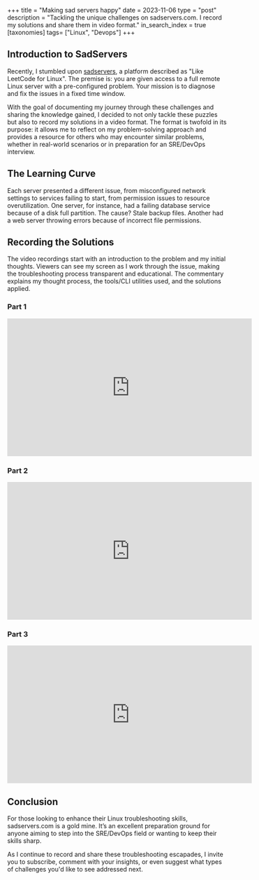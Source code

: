 +++
title = "Making sad servers happy"
date = 2023-11-06
type = "post"
description = "Tackling the unique challenges on sadservers.com. I record my solutions and share them in video format."
in_search_index = true
[taxonomies]
tags= ["Linux", "Devops"]
+++

## Introduction to SadServers

Recently, I stumbled upon [sadservers](https://sadservers.com), a platform described as "Like LeetCode for Linux". The premise is: you are given access to a full remote Linux server with a pre-configured problem. Your mission is to diagnose and fix the issues in a fixed time window.

With the goal of documenting my journey through these challenges and sharing the knowledge gained, I decided to not only tackle these puzzles but also to record my solutions in a video format. The format is twofold in its purpose: it allows me to reflect on my problem-solving approach and provides a resource for others who may encounter similar problems, whether in real-world scenarios or in preparation for an SRE/DevOps interview.

## The Learning Curve

Each server presented a different issue, from misconfigured network settings to services failing to start, from permission issues to resource overutilization. One server, for instance, had a failing database service because of a disk full partition. The cause? Stale backup files. Another had a web server throwing errors because of incorrect file permissions.

## Recording the Solutions

The video recordings start with an introduction to the problem and my initial thoughts. Viewers can see my screen as I work through the issue, making the troubleshooting process transparent and educational. The commentary explains my thought process, the tools/CLI utilities used, and the solutions applied.

### Part 1

<iframe width="560" height="315" src="https://www.youtube.com/embed/vdR8-ubkpRU?si=GGusRmnqk8bqKoCW" title="Making sad servers happy - Part 1" frameborder="0" allow="accelerometer; autoplay; clipboard-write; encrypted-media; gyroscope; picture-in-picture; web-share" allowfullscreen></iframe>

### Part 2

<iframe width="560" height="315" src="https://www.youtube.com/embed/b-VFnaX78xY?si=Ql0zvph3p-U5wzwE" title="Making sad servers happy - Part 2" frameborder="0" allow="accelerometer; autoplay; clipboard-write; encrypted-media; gyroscope; picture-in-picture; web-share" allowfullscreen></iframe>

### Part 3

<iframe width="560" height="315" src="https://www.youtube.com/embed/-42S4xcim8Y?si=n1s7KHyZluyf4TLc" title="Making sad servers happy - Part 3" frameborder="0" allow="accelerometer; autoplay; clipboard-write; encrypted-media; gyroscope; picture-in-picture; web-share" allowfullscreen></iframe>

## Conclusion

For those looking to enhance their Linux troubleshooting skills, sadservers.com is a gold mine. It’s an excellent preparation ground for anyone aiming to step into the SRE/DevOps field or wanting to keep their skills sharp.

As I continue to record and share these troubleshooting escapades, I invite you to subscribe, comment with your insights, or even suggest what types of challenges you'd like to see addressed next.
